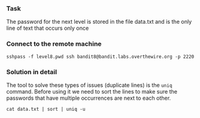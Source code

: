 ### Task

The password for the next level is stored in the file data.txt and is the only line of text that occurs only once

### Connect to the remote machine

```
sshpass -f level8.pwd ssh bandit8@bandit.labs.overthewire.org -p 2220
```

### Solution in detail

The tool to solve these types of issues (duplicate lines) is the `uniq` command. Before using it we need to sort the lines to make sure the passwords that have multiple occurrences are next to each other.

```
cat data.txt | sort | uniq -u
```
